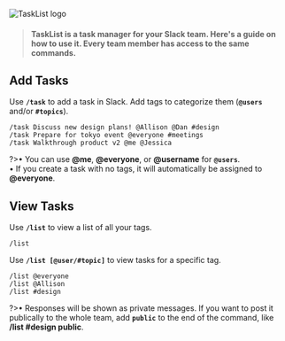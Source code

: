 ![TaskList logo](https://s3.amazonaws.com/tasklistguru/tasklist.png)

> #### TaskList is a task manager for your Slack team. Here's a guide on how to use it. Every team member has access to the same commands.

## Add Tasks

Use **`/task`** to add a task in Slack. Add tags to categorize them (**`@users`** and/or **`#topics`**).

```examples
/task Discuss new design plans! @Allison @Dan #design
/task Prepare for tokyo event @everyone #meetings
/task Walkthrough product v2 @me @Jessica
```

?>&bull; You can use **@me**, **@everyone**, or **@username** for **`@users`**.<br />&bull; If you create a task with no tags, it will automatically be assigned to **@everyone**.

## View Tasks

Use **`/list`** to view a list of all your tags.

```examples
/list
```

Use **`/list [@user/#topic]`** to view tasks for a specific tag.

```examples
/list @everyone
/list @Allison
/list #design
```

?>&bull; Responses will be shown as private messages. If you want to post it publically to the whole team, add **`public`** to the end of the command, like **/list #design public**.
